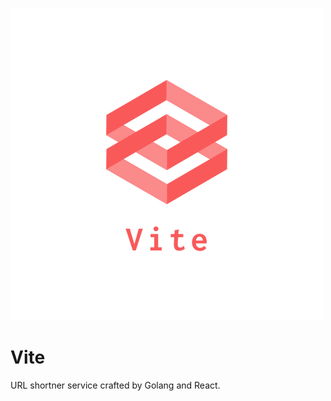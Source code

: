 ![Vite Logo](https://github.com/Imandaneshi/vite/raw/master/client/public/logos/logo_transparent_small.png)

# Vite
URL shortner service crafted by Golang and React.